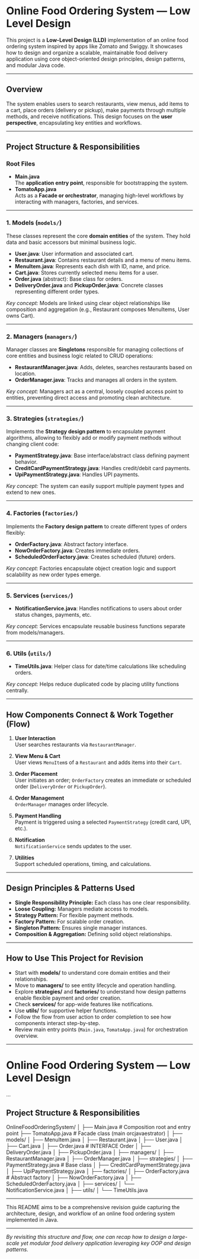 # Online Food Ordering System — Low Level Design

This project is a **Low-Level Design (LLD)** implementation of an online food ordering system inspired by apps like Zomato and Swiggy. It showcases how to design and organize a scalable, maintainable food delivery application using core object-oriented design principles, design patterns, and modular Java code.

---

## Overview

The system enables users to search restaurants, view menus, add items to a cart, place orders (delivery or pickup), make payments through multiple methods, and receive notifications. This design focuses on the **user perspective**, encapsulating key entities and workflows.

---

## Project Structure & Responsibilities

### Root Files
- **Main.java**  
  The **application entry point**, responsible for bootstrapping the system.
- **TomatoApp.java**  
  Acts as a **Facade or orchestrator**, managing high-level workflows by interacting with managers, factories, and services.

---

### 1. Models (`models/`)

These classes represent the core **domain entities** of the system. They hold data and basic accessors but minimal business logic.

- **User.java**: User information and associated cart.
- **Restaurant.java**: Contains restaurant details and a menu of menu items.
- **MenuItem.java**: Represents each dish with ID, name, and price.
- **Cart.java**: Stores currently selected menu items for a user.
- **Order.java** (abstract): Base class for orders.
- **DeliveryOrder.java** and **PickupOrder.java**: Concrete classes representing different order types.

*Key concept:* Models are linked using clear object relationships like composition and aggregation (e.g., Restaurant composes MenuItems, User owns Cart).

---

### 2. Managers (`managers/`)

Manager classes are **Singletons** responsible for managing collections of core entities and business logic related to CRUD operations:

- **RestaurantManager.java**: Adds, deletes, searches restaurants based on location.
- **OrderManager.java**: Tracks and manages all orders in the system.

*Key concept:* Managers act as a central, loosely coupled access point to entities, preventing direct access and promoting clean architecture.

---

### 3. Strategies (`strategies/`)

Implements the **Strategy design pattern** to encapsulate payment algorithms, allowing to flexibly add or modify payment methods without changing client code:

- **PaymentStrategy.java**: Base interface/abstract class defining payment behavior.
- **CreditCardPaymentStrategy.java**: Handles credit/debit card payments.
- **UpiPaymentStrategy.java**: Handles UPI payments.

*Key concept:* The system can easily support multiple payment types and extend to new ones.

---

### 4. Factories (`factories/`)

Implements the **Factory design pattern** to create different types of orders flexibly:

- **OrderFactory.java**: Abstract factory interface.
- **NowOrderFactory.java**: Creates immediate orders.
- **ScheduledOrderFactory.java**: Creates scheduled (future) orders.

*Key concept:* Factories encapsulate object creation logic and support scalability as new order types emerge.

---

### 5. Services (`services/`)

- **NotificationService.java**: Handles notifications to users about order status changes, payments, etc.

*Key concept:* Services encapsulate reusable business functions separate from models/managers.

---

### 6. Utils (`utils/`)

- **TimeUtils.java**: Helper class for date/time calculations like scheduling orders.

*Key concept:* Helps reduce duplicated code by placing utility functions centrally.

---

## How Components Connect & Work Together (Flow)

1. **User Interaction**  
   User searches restaurants via `RestaurantManager`.

2. **View Menu & Cart**  
   User views `MenuItem`s of a `Restaurant` and adds items into their `Cart`.

3. **Order Placement**  
   User initiates an order; `OrderFactory` creates an immediate or scheduled order (`DeliveryOrder` or `PickupOrder`).

4. **Order Management**  
   `OrderManager` manages order lifecycle.

5. **Payment Handling**  
   Payment is triggered using a selected `PaymentStrategy` (credit card, UPI, etc.).

6. **Notification**  
   `NotificationService` sends updates to the user.

7. **Utilities**  
   Support scheduled operations, timing, and calculations.

---

## Design Principles & Patterns Used

- **Single Responsibility Principle:** Each class has one clear responsibility.
- **Loose Coupling:** Managers mediate access to models.
- **Strategy Pattern:** For flexible payment methods.
- **Factory Pattern:** For scalable order creation.
- **Singleton Pattern:** Ensures single manager instances.
- **Composition & Aggregation:** Defining solid object relationships.

---

## How to Use This Project for Revision

- Start with **models/** to understand core domain entities and their relationships.
- Move to **managers/** to see entity lifecycle and operation handling.
- Explore **strategies/** and **factories/** to understand how design patterns enable flexible payment and order creation.
- Check **services/** for app-wide features like notifications.
- Use **utils/** for supportive helper functions.
- Follow the flow from user action to order completion to see how components interact step-by-step.
- Review main entry points (`Main.java`, `TomatoApp.java`) for orchestration overview.

---

# Online Food Ordering System — Low Level Design

...

## Project Structure & Responsibilities

OnlineFoodOrderingSystem/
│
├── Main.java                    # Composition root and entry point
├── TomatoApp.java                # Facade class (main orcjavaestrator)
│
├── models/
│   ├── MenuItem.java
│   ├── Restaurant.java
│   ├── User.java
│   ├── Cart.java
│   ├── Order.java                # INTERFACE Order
│   ├── DeliveryOrder.java
│   ├── PickupOrder.java
│
├── managers/
│   ├── RestaurantManager.java
│   ├── OrderManager.java
│
├── strategies/
│   ├── PaymentStrategy.java      # Base class
│   ├── CreditCardPaymentStrategy.java
│   ├── UpiPaymentStrategy.java
│
├── factories/
│   ├── OrderFactory.java         # Abstract factory
│   ├── NowOrderFactory.java
│   ├── ScheduledOrderFactory.java
│
├── services/
│   └── NotificationService.java
│
├── utils/
│   └── TimeUtils.java

---

This README aims to be a comprehensive revision guide capturing the architecture, design, and workflow of an online food ordering system implemented in Java.

---

*By revisiting this structure and flow, one can recap how to design a large-scale yet modular food delivery application leveraging key OOP and design patterns.*
